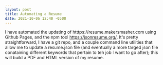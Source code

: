 ```yaml
---
layout: post
title: Automating a Resume
date: 2021-10-06 12:40 -0500
---
```


I have automated the updating of htttps://resume.makersmasher.com using Github
Pages, and the npm tool https://jsonresume.org/.  It's pretty straightforward, 
I have a git repo, and a couple command line utilities that allow me to update
a resume.json file (and eventually a more targed json file conataining different 
keywords that pertain to teh job I want to go after); this will build a PDF and 
HTML version of my resume.

